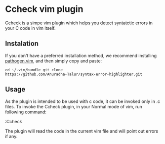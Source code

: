 # Ccheck vim plugin

Ccheck is a simpe vim plugin which helps you detect syntatctic errors in your C
code in vim itself. 

## Instalation

If you don't have a preferred installation method, we recommend installing
[pathogen.vim](https://github.com/tpope/vim-pathogen), and then simply copy and
paste:

    cd ~/.vim/bundle git clone
    https://github.com/Anuradha-Talur/syntax-error-highlighter.git


## Usage

As the plugin is intended to be used with c code, it can be invoked only in .c
files. To invoke the Ccheck plugin, in your Normal mode of vim, run following
command:

:Ccheck

The plugin will read the code in the current vim file and will point out errors
if any.
